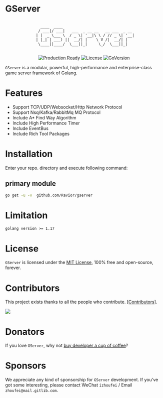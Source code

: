# GServer
<div align=center>

```golang

   ____  ____                                
  / ___|/ ___|   ___  _ __ __   __ ___  _ __ 
 | |  _ \___ \  / _ \| '__|\ \ / // _ \| '__|
 | |_| | ___) ||  __/| |    \ V /|  __/| |   
  \____||____/  \___||_|     \_/  \___||_|   
                                             

```

[![Production Ready](https://img.shields.io/badge/production-ready-blue.svg)](https://github.com/Ravior/gserver)
[![License](https://img.shields.io/github/license/Ravior/gserver.svg?style=flat)](https://github.com/Ravior/gserver)
[![GoVersion](https://img.shields.io/github/go-mod/go-version/Ravior/gserver)](https://github.com/Ravior/gserver)
</div>

`GServer` is a modular, powerful, high-performance and enterprise-class game server framework of Golang.

# Features
- Support TCP/UDP/Websocket/Http Network Protocol
- Support Nsq/Kafka/RabbitMq MQ Protocol
- Include A* Find Way Algorithm
- Include High Performance Timer
- Include EventBus 
- Include Rich Tool Packages


# Installation
Enter your repo. directory and execute following command:

## primary module
```bash
go get -u -v  github.com/Ravior/gserver
```


# Limitation
```
golang version >= 1.17
```

# License

`GServer` is licensed under the [MIT License](LICENSE), 100% free and open-source, forever.

# Contributors
This project exists thanks to all the people who contribute. [[Contributors](https://github.com/Ravior/gserver/graphs/contributors)].

<a href="https://github.com/Ravior/gserver/graphs/contributors"><img src="https://contributors-img.web.app/image?repo=Ravior/gserver" /></a>

# Donators

If you love `GServer`, why not [buy developer a cup of coffee](https://gitlib.com)?

# Sponsors
We appreciate any kind of sponsorship for `GServer` development. If you've got some interesting, please contact WeChat `izhoufei` / Email `zhoufei@mail.gitlib.com`.



